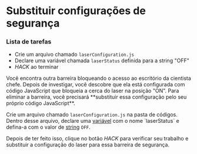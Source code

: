 # Substituir configurações de segurança

<div class="aside">
<h3>Lista de tarefas</h3>
<ul>
  <li>Crie um arquivo chamado <code>laserConfiguration.js</code></li>
  <li>Declare uma variável chamada <code>laserStatus</code> definida para a string "OFF"</li>
  <li><em>HACK</em> ao terminar</li>
</ul>
</div>
Você encontra outra barreira bloqueando o acesso ao escritório da cientista chefe. Depois de investigar, você descobre que ela está configurada com código JavaScript que bloqueia a cerca do laser na posição "ON". Para eliminar a barreira, você precisará **substituir essa configuração pelo seu próprio código JavaScript**.

Crie um arquivo chamado `laserConfiguration.js` na pasta de códigos. Dentro desse arquivo, declare uma [variável](https://en.wikipedia.org/wiki/Variable_(computer_science)) com o nome `laserStatus` e defina-a com o valor de [string](https://developer.mozilla.org/en-US/docs/Web/JavaScript/Reference/Global_Objects/String) `OFF`.

Depois de ter feito isso, clique no botão *HACK* para verificar seu trabalho e substituir a configuração do laser para essa barreira de segurança.